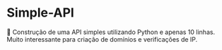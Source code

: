 # Simple-API
🐍 Construção de uma API simples utilizando Python e apenas 10 linhas. Muito interessante para criação de domínios e verificações de IP. 
